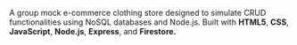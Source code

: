 A group mock e-commerce clothing store designed to simulate CRUD functionalities using NoSQL databases and Node.js. Built with **HTML5**, **CSS**, **JavaScript**, **Node.js**, **Express**, and **Firestore.**
